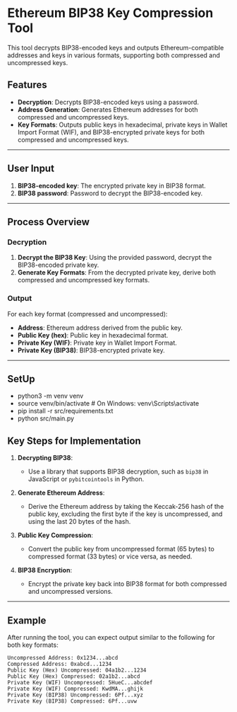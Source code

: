 # Ethereum BIP38 Key Compression Tool

This tool decrypts BIP38-encoded keys and outputs Ethereum-compatible addresses and keys in various formats, supporting both compressed and uncompressed keys.

## Features

- **Decryption**: Decrypts BIP38-encoded keys using a password.
- **Address Generation**: Generates Ethereum addresses for both compressed and uncompressed keys.
- **Key Formats**: Outputs public keys in hexadecimal, private keys in Wallet Import Format (WIF), and BIP38-encrypted private keys for both compressed and uncompressed keys.

---

## User Input

1. **BIP38-encoded key**: The encrypted private key in BIP38 format.
2. **BIP38 password**: Password to decrypt the BIP38-encoded key.

---

## Process Overview

### Decryption

1. **Decrypt the BIP38 Key**: Using the provided password, decrypt the BIP38-encoded private key.
2. **Generate Key Formats**: From the decrypted private key, derive both compressed and uncompressed key formats.

### Output

For each key format (compressed and uncompressed):

- **Address**: Ethereum address derived from the public key.
- **Public Key (hex)**: Public key in hexadecimal format.
- **Private Key (WIF)**: Private key in Wallet Import Format.
- **Private Key (BIP38)**: BIP38-encrypted private key.

---
## SetUp

-  python3 -m venv venv
-  source venv/bin/activate  # On Windows: venv\Scripts\activate
-  pip install -r src/requirements.txt
-  python src/main.py


## Key Steps for Implementation

1. **Decrypting BIP38**:  
   - Use a library that supports BIP38 decryption, such as `bip38` in JavaScript or `pybitcointools` in Python.
   
2. **Generate Ethereum Address**:  
   - Derive the Ethereum address by taking the Keccak-256 hash of the public key, excluding the first byte if the key is uncompressed, and using the last 20 bytes of the hash.

3. **Public Key Compression**:  
   - Convert the public key from uncompressed format (65 bytes) to compressed format (33 bytes) or vice versa, as needed.

4. **BIP38 Encryption**:  
   - Encrypt the private key back into BIP38 format for both compressed and uncompressed versions.

---

## Example

After running the tool, you can expect output similar to the following for both key formats:

```plaintext
Uncompressed Address: 0x1234...abcd
Compressed Address: 0xabcd...1234
Public Key (Hex) Uncompressed: 04a1b2...1234
Public Key (Hex) Compressed: 02a1b2...abcd
Private Key (WIF) Uncompressed: 5HueC...abcdef
Private Key (WIF) Compressed: KwdMA...ghijk
Private Key (BIP38) Uncompressed: 6Pf...xyz
Private Key (BIP38) Compressed: 6Pf...uvw
